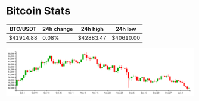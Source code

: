 # Bitcoin Stats

BTC/USDT|24h change|24h high|24h low|
|---|---|---|---|
|$41914.88|0.08%|$42883.47|$40610.00|

<img src="./chart.svg">
